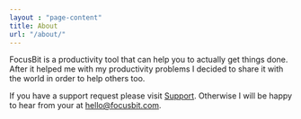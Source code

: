 ```yaml
---
layout : "page-content"
title: About
url: "/about/"
---
```


FocusBit is a productivity tool that can help you to actually get things done. After it helped me with my productivity problems I decided to share it with the world in order to help others too.

If you have a support request please visit [Support](/support/). Otherwise I will be happy to hear from your at <a href="#" class="decorrated"
data-d="intmaker"
data-n="focusbit"
data-t="com"
data-m="xxmxaxixlxto:x"
onclick="window.location.href = this.dataset.m.replace(/x/g,'') + this.dataset.n + '&#x40;' + this.dataset.d + '.' + this.dataset.t; return false;"><span class="upped">hello@focusbit.com</span></a>.

